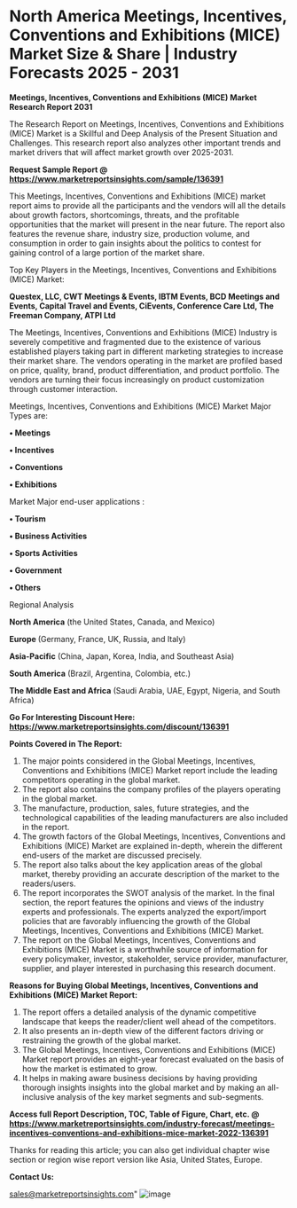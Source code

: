 # North America Meetings, Incentives, Conventions and Exhibitions (MICE) Market Size & Share | Industry Forecasts 2025 - 2031

<strong>Meetings, Incentives, Conventions and Exhibitions (MICE) Market Research Report 2031</strong>

The Research Report on Meetings, Incentives, Conventions and Exhibitions (MICE) Market is a Skillful and Deep Analysis of the Present Situation and Challenges. This research report also analyzes other important trends and market drivers that will affect market growth over 2025-2031.

<strong>Request Sample Report @ <a href=https://www.marketreportsinsights.com/sample/136391>https://www.marketreportsinsights.com/sample/136391</a></strong>

This Meetings, Incentives, Conventions and Exhibitions (MICE) market report aims to provide all the participants and the vendors will all the details about growth factors, shortcomings, threats, and the profitable opportunities that the market will present in the near future. The report also features the revenue share, industry size, production volume, and consumption in order to gain insights about the politics to contest for gaining control of a large portion of the market share.

Top Key Players in the Meetings, Incentives, Conventions and Exhibitions (MICE) Market:

<strong>Questex, LLC, CWT Meetings & Events, IBTM Events, BCD Meetings and Events, Capital Travel and Events, CiEvents, Conference Care Ltd, The Freeman Company, ATPI Ltd</strong>

The Meetings, Incentives, Conventions and Exhibitions (MICE) Industry is severely competitive and fragmented due to the existence of various established players taking part in different marketing strategies to increase their market share. The vendors operating in the market are profiled based on price, quality, brand, product differentiation, and product portfolio. The vendors are turning their focus increasingly on product customization through customer interaction.

Meetings, Incentives, Conventions and Exhibitions (MICE) Market Major Types are:

<strong>• Meetings

• Incentives

• Conventions

• Exhibitions</strong>

Market Major end-user applications :

<strong>• Tourism

• Business Activities

• Sports Activities

• Government

• Others</strong>

Regional Analysis

</u><strong><b>North America</b></strong> (the United States, Canada, and Mexico)

<strong><b>Europe </b></strong>(Germany, France, UK, Russia, and Italy)

<strong><b>Asia-Pacific</b></strong> (China, Japan, Korea, India, and Southeast Asia)

<strong><b>South America</b></strong> (Brazil, Argentina, Colombia, etc.)

<strong><b>The Middle East and Africa</b></strong> (Saudi Arabia, UAE, Egypt, Nigeria, and South Africa)

<strong>Go For Interesting Discount Here: <a href=https://www.marketreportsinsights.com/discount/136391>https://www.marketreportsinsights.com/discount/136391</a></strong>

<strong>Points Covered in The Report:</strong>
<ol>
  <li>The major points considered in the Global Meetings, Incentives, Conventions and Exhibitions (MICE) Market report include the leading competitors operating in the global market.</li>
  <li>The report also contains the company profiles of the players operating in the global market.</li>
  <li>The manufacture, production, sales, future strategies, and the technological capabilities of the leading manufacturers are also included in the report.</li>
  <li>The growth factors of the Global Meetings, Incentives, Conventions and Exhibitions (MICE) Market are explained in-depth, wherein the different end-users of the market are discussed precisely.</li>
  <li>The report also talks about the key application areas of the global market, thereby providing an accurate description of the market to the readers/users.</li>
  <li>The report incorporates the SWOT analysis of the market. In the final section, the report features the opinions and views of the industry experts and professionals. The experts analyzed the export/import policies that are favorably influencing the growth of the Global Meetings, Incentives, Conventions and Exhibitions (MICE) Market.</li>
  <li>The report on the Global Meetings, Incentives, Conventions and Exhibitions (MICE) Market is a worthwhile source of information for every policymaker, investor, stakeholder, service provider, manufacturer, supplier, and player interested in purchasing this research document.</li>
</ol>
<strong>Reasons for Buying Global Meetings, Incentives, Conventions and Exhibitions (MICE) Market Report:</strong>

<ol>
  <li>The report offers a detailed analysis of the dynamic competitive landscape that keeps the reader/client well ahead of the competitors.</li>
  <li>It also presents an in-depth view of the different factors driving or restraining the growth of the global market.</li>
  <li>The Global Meetings, Incentives, Conventions and Exhibitions (MICE) Market report provides an eight-year forecast evaluated on the basis of how the market is estimated to grow.</li>
  <li>It helps in making aware business decisions by having providing thorough insights insights into the global market and by making an all-inclusive analysis of the key market segments and sub-segments.</li>
</ol>
<strong>Access full Report Description, TOC, Table of Figure, Chart, etc. @ <a href=https://www.marketreportsinsights.com/industry-forecast/meetings-incentives-conventions-and-exhibitions-mice-market-2022-136391>https://www.marketreportsinsights.com/industry-forecast/meetings-incentives-conventions-and-exhibitions-mice-market-2022-136391</a></strong>


Thanks for reading this article; you can also get individual chapter wise section or region wise report version like Asia, United States, Europe.

<strong>Contact Us:</strong>

sales@marketreportsinsights.com"
![image](https://github.com/user-attachments/assets/0afeeb1d-e9c3-46d4-9994-1de6ea39ca9d)
